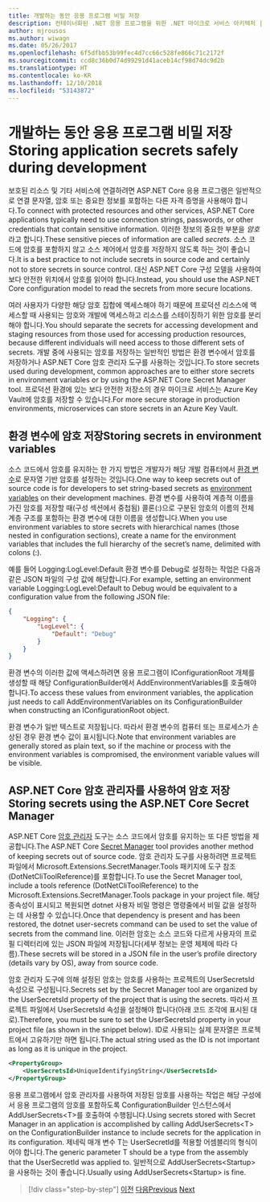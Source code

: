 ```yaml
---
title: 개발하는 동안 응용 프로그램 비밀 저장
description: 컨테이너화된 .NET 응용 프로그램을 위한 .NET 마이크로 서비스 아키텍처 | 개발하는 동안 응용 프로그램 비밀 저장
author: mjrousos
ms.author: wiwagn
ms.date: 05/26/2017
ms.openlocfilehash: 6f5dfbb53b99fec4d7cc66c528fe866c71c2172f
ms.sourcegitcommit: ccd8c36b0d74d99291d41aceb14cf98d74dc9d2b
ms.translationtype: HT
ms.contentlocale: ko-KR
ms.lasthandoff: 12/10/2018
ms.locfileid: "53143872"
---
```

# <a name="storing-application-secrets-safely-during-development"></a><span data-ttu-id="ec1ea-103">개발하는 동안 응용 프로그램 비밀 저장</span><span class="sxs-lookup"><span data-stu-id="ec1ea-103">Storing application secrets safely during development</span></span>

<span data-ttu-id="ec1ea-104">보호된 리소스 및 기타 서비스에 연결하려면 ASP.NET Core 응용 프로그램은 일반적으로 연결 문자열, 암호 또는 중요한 정보를 포함하는 다른 자격 증명을 사용해야 합니다.</span><span class="sxs-lookup"><span data-stu-id="ec1ea-104">To connect with protected resources and other services, ASP.NET Core applications typically need to use connection strings, passwords, or other credentials that contain sensitive information.</span></span> <span data-ttu-id="ec1ea-105">이러한 정보의 중요한 부분을 *암호*라고 합니다.</span><span class="sxs-lookup"><span data-stu-id="ec1ea-105">These sensitive pieces of information are called *secrets*.</span></span> <span data-ttu-id="ec1ea-106">소스 코드에 암호를 포함하지 않고 소스 제어에서 암호를 저장하지 않도록 하는 것이 좋습니다.</span><span class="sxs-lookup"><span data-stu-id="ec1ea-106">It is a best practice to not include secrets in source code and certainly not to store secrets in source control.</span></span> <span data-ttu-id="ec1ea-107">대신 ASP.NET Core 구성 모델을 사용하여 보다 안전한 위치에서 암호를 읽어야 합니다.</span><span class="sxs-lookup"><span data-stu-id="ec1ea-107">Instead, you should use the ASP.NET Core configuration model to read the secrets from more secure locations.</span></span>

<span data-ttu-id="ec1ea-108">여러 사용자가 다양한 해당 암호 집합에 액세스해야 하기 때문에 프로덕션 리소스에 액세스할 때 사용되는 암호와 개발에 액세스하고 리소스를 스테이징하기 위한 암호를 분리해야 합니다.</span><span class="sxs-lookup"><span data-stu-id="ec1ea-108">You should separate the secrets for accessing development and staging resources from those used for accessing production resources, because different individuals will need access to those different sets of secrets.</span></span> <span data-ttu-id="ec1ea-109">개발 중에 사용되는 암호를 저장하는 일반적인 방법은 환경 변수에서 암호를 저장하거나 ASP.NET Core 암호 관리자 도구를 사용하는 것입니다.</span><span class="sxs-lookup"><span data-stu-id="ec1ea-109">To store secrets used during development, common approaches are to either store secrets in environment variables or by using the ASP.NET Core Secret Manager tool.</span></span> <span data-ttu-id="ec1ea-110">프로덕션 환경에 있는 보다 안전한 저장소의 경우 마이크로 서비스는 Azure Key Vault에 암호를 저장할 수 있습니다.</span><span class="sxs-lookup"><span data-stu-id="ec1ea-110">For more secure storage in production environments, microservices can store secrets in an Azure Key Vault.</span></span>

## <a name="storing-secrets-in-environment-variables"></a><span data-ttu-id="ec1ea-111">환경 변수에 암호 저장</span><span class="sxs-lookup"><span data-stu-id="ec1ea-111">Storing secrets in environment variables</span></span>

<span data-ttu-id="ec1ea-112">소스 코드에서 암호를 유지하는 한 가지 방법은 개발자가 해당 개발 컴퓨터에서 [환경 변수](https://docs.microsoft.com/aspnet/core/security/app-secrets#environment-variables)로 문자열 기반 암호를 설정하는 것입니다.</span><span class="sxs-lookup"><span data-stu-id="ec1ea-112">One way to keep secrets out of source code is for developers to set string-based secrets as [environment variables](https://docs.microsoft.com/aspnet/core/security/app-secrets#environment-variables) on their development machines.</span></span> <span data-ttu-id="ec1ea-113">환경 변수를 사용하여 계층적 이름을 가진 암호를 저장할 때(구성 섹션에서 중첩됨) 콜론(:)으로 구분된 암호의 이름의 전체 계층 구조를 포함하는 환경 변수에 대한 이름을 생성합니다.</span><span class="sxs-lookup"><span data-stu-id="ec1ea-113">When you use environment variables to store secrets with hierarchical names (those nested in configuration sections), create a name for the environment variables that includes the full hierarchy of the secret’s name, delimited with colons (:).</span></span>

<span data-ttu-id="ec1ea-114">예를 들어 Logging:LogLevel:Default 환경 변수를 Debug로 설정하는 작업은 다음과 같은 JSON 파일의 구성 값에 해당합니다.</span><span class="sxs-lookup"><span data-stu-id="ec1ea-114">For example, setting an environment variable Logging:LogLevel:Default to Debug would be equivalent to a configuration value from the following JSON file:</span></span>

```json
{
    "Logging": {
        "LogLevel": {
            "Default": "Debug"
        }
    }
}
```

<span data-ttu-id="ec1ea-115">환경 변수의 이러한 값에 액세스하려면 응용 프로그램이 IConfigurationRoot 개체를 생성할 때 해당 ConfigurationBuilder에서 AddEnvironmentVariables를 호출해야 합니다.</span><span class="sxs-lookup"><span data-stu-id="ec1ea-115">To access these values from environment variables, the application just needs to call AddEnvironmentVariables on its ConfigurationBuilder when constructing an IConfigurationRoot object.</span></span>

<span data-ttu-id="ec1ea-116">환경 변수가 일반 텍스트로 저장됩니다. 따라서 환경 변수의 컴퓨터 또는 프로세스가 손상된 경우 환경 변수 값이 표시됩니다.</span><span class="sxs-lookup"><span data-stu-id="ec1ea-116">Note that environment variables are generally stored as plain text, so if the machine or process with the environment variables is compromised, the environment variable values will be visible.</span></span>

## <a name="storing-secrets-using-the-aspnet-core-secret-manager"></a><span data-ttu-id="ec1ea-117">ASP.NET Core 암호 관리자를 사용하여 암호 저장</span><span class="sxs-lookup"><span data-stu-id="ec1ea-117">Storing secrets using the ASP.NET Core Secret Manager</span></span>

<span data-ttu-id="ec1ea-118">ASP.NET Core [암호 관리자](https://docs.microsoft.com/aspnet/core/security/app-secrets#secret-manager) 도구는 소스 코드에서 암호를 유지하는 또 다른 방법을 제공합니다.</span><span class="sxs-lookup"><span data-stu-id="ec1ea-118">The ASP.NET Core [Secret Manager](https://docs.microsoft.com/aspnet/core/security/app-secrets#secret-manager) tool provides another method of keeping secrets out of source code.</span></span> <span data-ttu-id="ec1ea-119">암호 관리자 도구를 사용하려면 프로젝트 파일에서 Microsoft.Extensions.SecretManager.Tools 패키지에 도구 참조(DotNetCliToolReference)를 포함합니다.</span><span class="sxs-lookup"><span data-stu-id="ec1ea-119">To use the Secret Manager tool, include a tools reference (DotNetCliToolReference) to the Microsoft.Extensions.SecretManager.Tools package in your project file.</span></span> <span data-ttu-id="ec1ea-120">해당 종속성이 표시되고 복원되면 dotnet 사용자 비밀 명령은 명령줄에서 비밀 값을 설정하는 데 사용할 수 있습니다.</span><span class="sxs-lookup"><span data-stu-id="ec1ea-120">Once that dependency is present and has been restored, the dotnet user-secrets command can be used to set the value of secrets from the command line.</span></span> <span data-ttu-id="ec1ea-121">이러한 암호는 소스 코드와 다르게 사용자의 프로필 디렉터리에 있는 JSON 파일에 저장됩니다(세부 정보는 운영 체제에 따라 다름).</span><span class="sxs-lookup"><span data-stu-id="ec1ea-121">These secrets will be stored in a JSON file in the user’s profile directory (details vary by OS), away from source code.</span></span>

<span data-ttu-id="ec1ea-122">암호 관리자 도구에 의해 설정된 암호는 암호를 사용하는 프로젝트의 UserSecretsId 속성으로 구성됩니다.</span><span class="sxs-lookup"><span data-stu-id="ec1ea-122">Secrets set by the Secret Manager tool are organized by the UserSecretsId property of the project that is using the secrets.</span></span> <span data-ttu-id="ec1ea-123">따라서 프로젝트 파일에서 UserSecretsId 속성을 설정해야 합니다(아래 코드 조각에 표시된 대로).</span><span class="sxs-lookup"><span data-stu-id="ec1ea-123">Therefore, you must be sure to set the UserSecretsId property in your project file (as shown in the snippet below).</span></span> <span data-ttu-id="ec1ea-124">ID로 사용되는 실제 문자열은 프로젝트에서 고유하기만 하면 됩니다.</span><span class="sxs-lookup"><span data-stu-id="ec1ea-124">The actual string used as the ID is not important as long as it is unique in the project.</span></span>

```xml
<PropertyGroup>
    <UserSecretsId>UniqueIdentifyingString</UserSecretsId>
</PropertyGroup>
```

<span data-ttu-id="ec1ea-125">응용 프로그램에서 암호 관리자를 사용하여 저장된 암호를 사용하는 작업은 해당 구성에서 응용 프로그램의 암호를 포함하도록 ConfigurationBuilder 인스턴스에서 AddUserSecrets&lt;T&gt;를 호출하여 수행됩니다.</span><span class="sxs-lookup"><span data-stu-id="ec1ea-125">Using secrets stored with Secret Manager in an application is accomplished by calling AddUserSecrets&lt;T&gt; on the ConfigurationBuilder instance to include secrets for the application in its configuration.</span></span> <span data-ttu-id="ec1ea-126">제네릭 매개 변수 T는 UserSecretId를 적용할 어셈블리의 형식이어야 합니다.</span><span class="sxs-lookup"><span data-stu-id="ec1ea-126">The generic parameter T should be a type from the assembly that the UserSecretId was applied to.</span></span> <span data-ttu-id="ec1ea-127">일반적으로 AddUserSecrets&lt;Startup&gt;을 사용하는 것이 좋습니다.</span><span class="sxs-lookup"><span data-stu-id="ec1ea-127">Usually using AddUserSecrets&lt;Startup&gt; is fine.</span></span>


>[!div class="step-by-step"]
><span data-ttu-id="ec1ea-128">[이전](authorization-net-microservices-web-applications.md)
>[다음](azure-key-vault-protects-secrets.md)</span><span class="sxs-lookup"><span data-stu-id="ec1ea-128">[Previous](authorization-net-microservices-web-applications.md)
[Next](azure-key-vault-protects-secrets.md)</span></span>